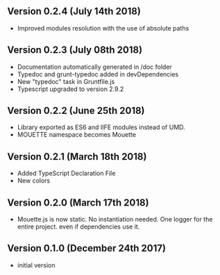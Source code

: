 Version 0.2.4 (July 14th 2018)
-----------------------------
 * Improved modules resolution with the use of absolute paths

Version 0.2.3 (July 08th 2018)
-----------------------------
 * Documentation automatically generated in /doc folder
 * Typedoc and grunt-typedoc added in devDependencies
 * New "typedoc" task in Gruntfile.js
 * Typescript upgraded to version 2.9.2

Version 0.2.2 (June 25th 2018)
-----------------------------
 * Library exported as ES6 and IIFE modules instead of UMD.
 * MOUETTE namespace becomes Mouette

Version 0.2.1 (March 18th 2018)
-----------------------------
 * Added TypeScript Declaration File
 * New colors

Version 0.2.0 (March 17th 2018)
-----------------------------
 * Mouette.js is now static. No instantiation needed. One logger for the entire project. even if dependencies use it.

Version 0.1.0 (December 24th 2017)
-----------------------------
 * initial version
